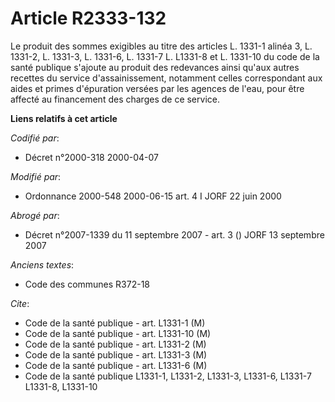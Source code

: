 # Article R2333-132

Le produit des sommes exigibles au titre des articles L. 1331-1 alinéa 3, L. 1331-2, L. 1331-3, L. 1331-6, L. 1331-7 L.
L1331-8 et L. 1331-10 du code de la santé publique s'ajoute au produit des redevances ainsi qu'aux autres recettes du service
d'assainissement, notamment celles correspondant aux aides et primes d'épuration versées par les agences de l'eau, pour être
affecté au financement des charges de ce service.

**Liens relatifs à cet article**

_Codifié par_:

  - Décret n°2000-318 2000-04-07

_Modifié par_:

  - Ordonnance 2000-548 2000-06-15 art. 4 I JORF 22 juin 2000

_Abrogé par_:

  - Décret n°2007-1339 du 11 septembre 2007 - art. 3 () JORF 13 septembre 2007

_Anciens textes_:

  - Code des communes R372-18

_Cite_:

  - Code de la santé publique - art. L1331-1 (M)
  - Code de la santé publique - art. L1331-10 (M)
  - Code de la santé publique - art. L1331-2 (M)
  - Code de la santé publique - art. L1331-3 (M)
  - Code de la santé publique - art. L1331-6 (M)
  - Code de la santé publique L1331-1, L1331-2, L1331-3, L1331-6, L1331-7 L1331-8, L1331-10
